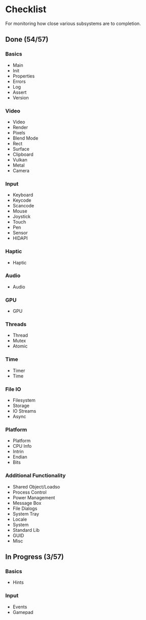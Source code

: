 # Checklist
For monitoring how close various subsystems are to completion.

## Done (54/57)

### Basics
* Main
* Init
* Properties
* Errors
* Log
* Assert
* Version

### Video
* Video
* Render
* Pixels
* Blend Mode
* Rect
* Surface
* Clipboard
* Vulkan
* Metal
* Camera

### Input
* Keyboard
* Keycode
* Scancode
* Mouse
* Joystick
* Touch
* Pen
* Sensor
* HIDAPI

### Haptic
* Haptic

### Audio
* Audio

### GPU
* GPU

### Threads
* Thread
* Mutex
* Atomic

### Time
* Timer
* Time

### File IO
* Filesystem
* Storage
* IO Streams
* Async

### Platform
* Platform
* CPU Info
* Intrin
* Endian
* Bits

### Additional Functionality
* Shared Object/Loadso
* Process Control
* Power Management
* Message Box
* File Dialogs
* System Tray
* Locale
* System
* Standard Lib
* GUID
* Misc

## In Progress (3/57)

### Basics
* Hints

### Input
* Events
* Gamepad
